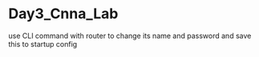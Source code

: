 # Day3_Cnna_Lab
use CLI command with router to change its name and password and save this to startup config 
